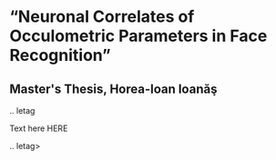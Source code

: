 # “Neuronal Correlates of Occulometric Parameters in Face Recognition”

## Master's Thesis, Horea-Ioan Ioanăş

.. letag 

Text here HERE

.. letag>
